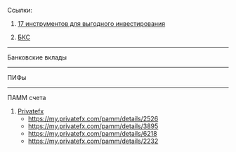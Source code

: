 Ссылки:

1. [17 инструментов для выгодного инвестирования](http://www.mr-money.ru/zarabotok/investirovanie/17-instrumentov-chtoby-vygodno-vlozhit-dengi-v-godu/)


2. [БКС](https://bcs.ru)

---------------------------
Банковские вклады



---------------------------
ПИФы



---------------------------
ПАММ счета

1. [Privatefx](https://privatefx.com/)
    - https://my.privatefx.com/pamm/details/2526
    - https://my.privatefx.com/pamm/details/3895
    - https://my.privatefx.com/pamm/details/6218
    - https://my.privatefx.com/pamm/details/2232